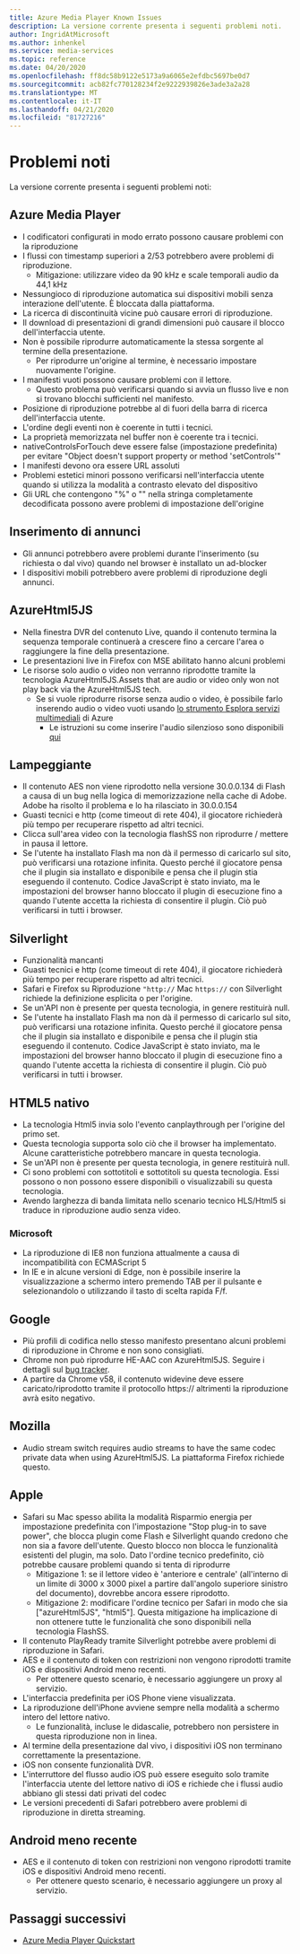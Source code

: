 ```yaml
---
title: Azure Media Player Known Issues
description: La versione corrente presenta i seguenti problemi noti.
author: IngridAtMicrosoft
ms.author: inhenkel
ms.service: media-services
ms.topic: reference
ms.date: 04/20/2020
ms.openlocfilehash: ff8dc58b9122e5173a9a6065e2efdbc5697be0d7
ms.sourcegitcommit: acb82fc770128234f2e9222939826e3ade3a2a28
ms.translationtype: MT
ms.contentlocale: it-IT
ms.lasthandoff: 04/21/2020
ms.locfileid: "81727216"
---
```

# <a name="known-issues"></a>Problemi noti #

La versione corrente presenta i seguenti problemi noti:

## <a name="azure-media-player"></a>Azure Media Player ##

- I codificatori configurati in modo errato possono causare problemi con la riproduzione
- I flussi con timestamp superiori a 2/53 potrebbero avere problemi di riproduzione.
  - Mitigazione: utilizzare video da 90 kHz e scale temporali audio da 44,1 kHz
- Nessungioco di riproduzione automatica sui dispositivi mobili senza interazione dell'utente. È bloccata dalla piattaforma.
- La ricerca di discontinuità vicine può causare errori di riproduzione.
- Il download di presentazioni di grandi dimensioni può causare il blocco dell'interfaccia utente.
- Non è possibile riprodurre automaticamente la stessa sorgente al termine della presentazione.
  - Per riprodurre un'origine al termine, è necessario impostare nuovamente l'origine.
- I manifesti vuoti possono causare problemi con il lettore.
  - Questo problema può verificarsi quando si avvia un flusso live e non si trovano blocchi sufficienti nel manifesto.
- Posizione di riproduzione potrebbe al di fuori della barra di ricerca dell'interfaccia utente.
- L'ordine degli eventi non è coerente in tutti i tecnici.
- La proprietà memorizzata nel buffer non è coerente tra i tecnici.
- nativeControlsForTouch deve essere false (impostazione predefinita) per evitare "Object doesn't support property or method 'setControls'"
- I manifesti devono ora essere URL assoluti
- Problemi estetici minori possono verificarsi nell'interfaccia utente quando si utilizza la modalità a contrasto elevato del dispositivo
- Gli URL che contengono "%" o "" nella stringa completamente decodificata possono avere problemi di impostazione dell'origine

## <a name="ad-insertion"></a>Inserimento di annunci ##

- Gli annunci potrebbero avere problemi durante l'inserimento (su richiesta o dal vivo) quando nel browser è installato un ad-blocker
- I dispositivi mobili potrebbero avere problemi di riproduzione degli annunci.

## <a name="azurehtml5js"></a>AzureHtml5JS ##

- Nella finestra DVR del contenuto Live, quando il contenuto termina la sequenza temporale continuerà a crescere fino a cercare l'area o raggiungere la fine della presentazione.
- Le presentazioni live in Firefox con MSE abilitato hanno alcuni problemi
- Le risorse solo audio o video non verranno riprodotte tramite la tecnologia AzureHtml5JS.Assets that are audio or video only won not play back via the AzureHtml5JS tech.
  - Se si vuole riprodurre risorse senza audio o video, è possibile farlo inserendo audio o video vuoti usando [lo strumento Esplora servizi multimediali](https://aka.ms/amse) di Azure
    - Le istruzioni su come inserire l'audio silenzioso sono disponibili [qui](https://azure.microsoft.com/documentation/articles/media-services-advanced-encoding-with-mes/#silent_audio)

## <a name="flash"></a>Lampeggiante ##

- Il contenuto AES non viene riprodotto nella versione 30.0.0.134 di Flash a causa di un bug nella logica di memorizzazione nella cache di Adobe. Adobe ha risolto il problema e lo ha rilasciato in 30.0.0.154
- Guasti tecnici e http (come timeout di rete 404), il giocatore richiederà più tempo per recuperare rispetto ad altri tecnici.
- Clicca sull'area video con la tecnologia flashSS non riprodurre / mettere in pausa il lettore.
- Se l'utente ha installato Flash ma non dà il permesso di caricarlo sul sito, può verificarsi una rotazione infinita. Questo perché il giocatore pensa che il plugin sia installato e disponibile e pensa che il plugin stia eseguendo il contenuto. Codice JavaScript è stato inviato, ma le impostazioni del browser hanno bloccato il plugin di esecuzione fino a quando l'utente accetta la richiesta di consentire il plugin. Ciò può verificarsi in tutti i browser.  

## <a name="silverlight"></a>Silverlight ##

- Funzionalità mancanti
- Guasti tecnici e http (come timeout di rete 404), il giocatore richiederà più tempo per recuperare rispetto ad altri tecnici.
- Safari e Firefox su Riproduzione `"http://` Mac `https://` con Silverlight richiede la definizione esplicita o per l'origine.
- Se un'API non è presente per questa tecnologia, in genere restituirà null.
- Se l'utente ha installato Flash ma non dà il permesso di caricarlo sul sito, può verificarsi una rotazione infinita. Questo perché il giocatore pensa che il plugin sia installato e disponibile e pensa che il plugin stia eseguendo il contenuto. Codice JavaScript è stato inviato, ma le impostazioni del browser hanno bloccato il plugin di esecuzione fino a quando l'utente accetta la richiesta di consentire il plugin. Ciò può verificarsi in tutti i browser.  

## <a name="native-html5"></a>HTML5 nativo ##

- La tecnologia Html5 invia solo l'evento canplaythrough per l'origine del primo set.
- Questa tecnologia supporta solo ciò che il browser ha implementato.  Alcune caratteristiche potrebbero mancare in questa tecnologia.  
- Se un'API non è presente per questa tecnologia, in genere restituirà null.
- Ci sono problemi con sottotitoli e sottotitoli su questa tecnologia. Essi possono o non possono essere disponibili o visualizzabili su questa tecnologia.
- Avendo larghezza di banda limitata nello scenario tecnico HLS/Html5 si traduce in riproduzione audio senza video.

### <a name="microsoft"></a>Microsoft ###

- La riproduzione di IE8 non funziona attualmente a causa di incompatibilità con ECMAScript 5
- In IE e in alcune versioni di Edge, non è possibile inserire la visualizzazione a schermo intero premendo TAB per il pulsante e selezionandolo o utilizzando il tasto di scelta rapida F/f.

## <a name="google"></a>Google ##

- Più profili di codifica nello stesso manifesto presentano alcuni problemi di riproduzione in Chrome e non sono consigliati.
- Chrome non può riprodurre HE-AAC con AzureHtml5JS. Seguire i dettagli sul [bug tracker](https://bugs.chromium.org/p/chromium/issues/detail?id=534301).
- A partire da Chrome v58, il contenuto widevine deve essere caricato/riprodotto tramite il protocollo https:// altrimenti la riproduzione avrà esito negativo.

## <a name="mozilla"></a>Mozilla ##

- Audio stream switch requires audio streams to have the same codec private data when using AzureHtml5JS. La piattaforma Firefox richiede questo.

## <a name="apple"></a>Apple ##

- Safari su Mac spesso abilita la modalità Risparmio energia per impostazione predefinita con l'impostazione "Stop plug-in to save power", che blocca plugin come Flash e Silverlight quando credono che non sia a favore dell'utente. Questo blocco non blocca le funzionalità esistenti del plugin, ma solo. Dato l'ordine tecnico predefinito, ciò potrebbe causare problemi quando si tenta di riprodurre
  - Mitigazione 1: se il lettore video è 'anteriore e centrale' (all'interno di un limite di 3000 x 3000 pixel a partire dall'angolo superiore sinistro del documento), dovrebbe ancora essere riprodotto.
  - Mitigazione 2: modificare l'ordine tecnico per Safari in modo che sia ["azureHtml5JS", "html5"]. Questa mitigazione ha implicazione di non ottenere tutte le funzionalità che sono disponibili nella tecnologia FlashSS.
- Il contenuto PlayReady tramite Silverlight potrebbe avere problemi di riproduzione in Safari.
- AES e il contenuto di token con restrizioni non vengono riprodotti tramite iOS e dispositivi Android meno recenti.
  - Per ottenere questo scenario, è necessario aggiungere un proxy al servizio.
- L'interfaccia predefinita per iOS Phone viene visualizzata.
- La riproduzione dell'iPhone avviene sempre nella modalità a schermo intero del lettore nativo.
  - Le funzionalità, incluse le didascalie, potrebbero non persistere in questa riproduzione non in linea.
- Al termine della presentazione dal vivo, i dispositivi iOS non terminano correttamente la presentazione.
- iOS non consente funzionalità DVR.
- L'interruttore del flusso audio iOS può essere eseguito solo tramite l'interfaccia utente del lettore nativo di iOS e richiede che i flussi audio abbiano gli stessi dati privati del codec
- Le versioni precedenti di Safari potrebbero avere problemi di riproduzione in diretta streaming.

## <a name="older-android"></a>Android meno recente ##

- AES e il contenuto di token con restrizioni non vengono riprodotti tramite iOS e dispositivi Android meno recenti.
  - Per ottenere questo scenario, è necessario aggiungere un proxy al servizio.

## <a name="next-steps"></a>Passaggi successivi ##

- [Azure Media Player Quickstart](azure-media-player-quickstart.md)